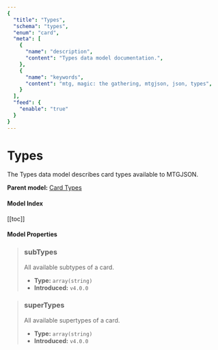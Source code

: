 ```yaml
---
{
  "title": "Types",
  "schema": "types",
  "enum": "card",
  "meta": [
    {
      "name": "description",
      "content": "Types data model documentation.",
    },
    {
      "name": "keywords",
      "content": "mtg, magic: the gathering, mtgjson, json, types",
    }
  ],
  "feed": {
    "enable": "true"
  }
}
---
```


# Types

The Types data model describes card types available to MTGJSON.
 
**Parent model:** [Card Types](/data-models/card-types/)

#### Model Index

<PropertyToggler/>

[[toc]]
#### Model Properties

> ### subTypes  
> All available subtypes of a card.  
>
> - **Type:** `array(string)`  
> - **Introduced:** `v4.0.0`

> ### superTypes  
> All available supertypes of a card.  
>
> - **Type:** `array(string)`  
> - **Introduced:** `v4.0.0`
